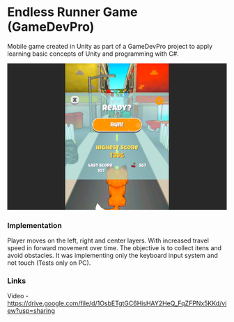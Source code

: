 # Endless Runner Game (GameDevPro)

Mobile game created in Unity as part of a GameDevPro project to apply learning basic concepts of Unity and programming with C#.

![Endless Runner!](Images/EndlessRunner.png)

### Implementation

Player moves on the left, right and center layers. With increased travel speed in forward movement over time. The objective is to collect itens and avoid obstacles. It was implementing only the keyboard input system and not touch (Tests only on PC).

### Links
Video - https://drive.google.com/file/d/1OsbETgtGC6HisHAY2HeQ_FqZFPNx5KKd/view?usp=sharing
